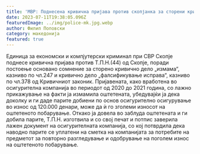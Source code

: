 ```yaml
---
title: 'МВР: Поднесена кривична пријава против скопјанка за сторени кривични дела „измама“ и „фалсификување исправа“ - 11 ЈУЛИ 2023'
date: 2023-07-11T19:38:05.096Z
featuredImage: ../img/police-mk.jpg.webp
author: Филип Поповски
category: македонија
featured: true
---
```

Единица за економски и компјутерски криминал при СВР Скопје поднесе кривична пријава против Т.П.Н.(44) од Скопје, поради постоење основано сомнение за сторено кривично дело „измама“, казниво по чл.247 и кривично дело „фалсификување исправа“, казниво по чл.378 од Кривичниот законик. 
Пријавената, како вработена во осигурителна компанија во периодот од 2020 до 2021 година, со лажно прикажување на факти ја измамила оштетената, убедувајќи ја дека доколку и ги даде парите добиени по основ осигурително осигурување во износ од 120.000 денари, може да ѝ го зголеми износот на оштетеното побарување. 
Откако ја довела во заблуда оштетената и ги добила парите, Т.П.Н. изготвила и со свој печат и потпис заверила лажен документ на осигурителната компанија, со кој потврдила дека наводно парите се уплатени на сметка на компанијата за потребите на предметот за повторно разгледување и одобрување на поголем износ на оштетеното побарување. 
